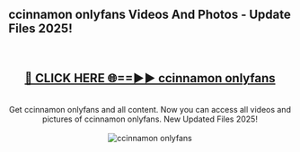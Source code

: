 <h2>ccinnamon onlyfans Videos And Photos - Update Files 2025!</h2>
<br>
<div align="center">
<h2><a href="https://linkcuts.com/hfmhzwbr" rel="nofollow">🔴 CLICK HERE 🌐==►► ccinnamon onlyfans</a></h2>
<br>
Get ccinnamon onlyfans and all content. Now you can access all videos and pictures of ccinnamon onlyfans. New Updated Files 2025!
<br>
<br>
<a href="https://linkcuts.com/hfmhzwbr" rel="nofollow" data-target="animated-image.originalLink"><img src="https://i.ibb.co.com/WyWwxjT/player-gif2.gif" alt="ccinnamon onlyfans" style="max-width: 100%; display: inline-block;" data-target="animated-image.originalImage"></a>
</div>
<br>
